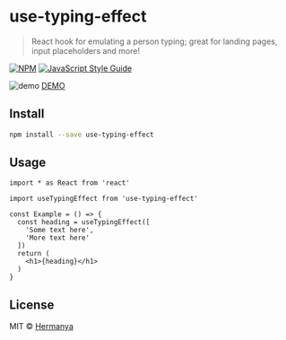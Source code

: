 # use-typing-effect

> React hook for emulating a person typing; great for landing pages, input placeholders and more!

[![NPM](https://img.shields.io/npm/v/use-typing-effect.svg)](https://www.npmjs.com/package/use-typing-effect) [![JavaScript Style Guide](https://img.shields.io/badge/code_style-standard-brightgreen.svg)](https://standardjs.com)

![demo](https://media.giphy.com/media/5YkXhqD4SDmSR1Y2Ae/giphy.gif)
[DEMO](https://hermanya.github.io/use-typing-effect/)

## Install

```bash
npm install --save use-typing-effect
```

## Usage

```tsx
import * as React from 'react'

import useTypingEffect from 'use-typing-effect'

const Example = () => {
  const heading = useTypingEffect([
    'Some text here',
    'More text here'
  ])
  return (
    <h1>{heading}</h1>
  )
}
```

## License

MIT © [Hermanya](https://github.com/Hermanya)
